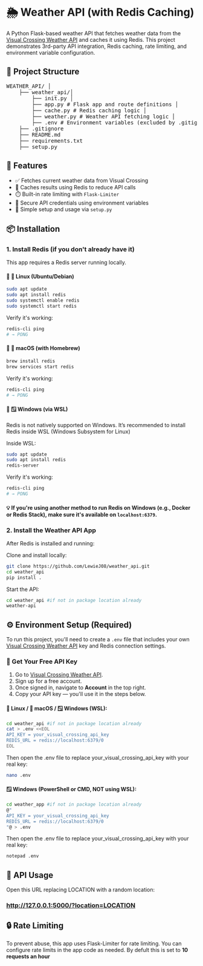 # 🌦️ Weather API (with Redis Caching)

A Python Flask-based weather API that fetches weather data from the [Visual Crossing Weather API](https://www.visualcrossing.com/) and caches it using Redis. This project demonstrates 3rd-party API integration, Redis caching, rate limiting, and environment variable configuration.

## 📁 Project Structure
<pre>
WEATHER_API/ │ 
    ├── weather_api/│ 
        ├── init.py │ 
        ├── app.py # Flask app and route definitions │ 
        ├── cache.py # Redis caching logic │ 
        ├── weather.py # Weather API fetching logic │ 
        ├── .env # Environment variables (excluded by .gitignore) 
    ├── .gitignore 
    ├── README.md 
    ├── requirements.txt 
    ├── setup.py
</pre>

## 🚀 Features

- ✅ Fetches current weather data from Visual Crossing
- 🧠 Caches results using Redis to reduce API calls
- ⏱️ Built-in rate limiting with `Flask-Limiter`
- 🔐 Secure API credentials using environment variables
- 🧰 Simple setup and usage via `setup.py`

## 📦 Installation

### 1. Install Redis (if you don't already have it)
This app requires a Redis server running locally.

#### 🔹 🐧 Linux (Ubuntu/Debian)

```bash
sudo apt update
sudo apt install redis
sudo systemctl enable redis
sudo systemctl start redis
```

Verify it's working:
```bash
redis-cli ping
# → PONG
```

#### 🔹 🍎 macOS (with Homebrew)

```bash
brew install redis
brew services start redis
```
Verify it's working:
```bash
redis-cli ping
# → PONG
```

#### 🔹 🪟 Windows (via WSL)
Redis is not natively supported on Windows. It’s recommended to install Redis inside WSL (Windows Subsystem for Linux)

Inside WSL:

```bash
sudo apt update
sudo apt install redis
redis-server 
```
Verify it's working:
```bash
redis-cli ping
# → PONG
```
#### 💡 If you're using another method to run Redis on Windows (e.g., Docker or Redis Stack), make sure it's available on `localhost:6379`.

### 2. Install the Weather API App
After Redis is installed and running:

Clone and install locally:
```bash
git clone https://github.com/LewieJ08/weather_api.git
cd weather_api
pip install .
```

Start the API:
```bash
cd weather_api #if not in package location already
weather-api
```

## ⚙️ Environment Setup (Required)

To run this project, you'll need to create a `.env` file that includes your own [Visual Crossing Weather API](https://www.visualcrossing.com/weather-api) key and Redis connection settings.

### 🔑 Get Your Free API Key

1. Go to [Visual Crossing Weather API](https://www.visualcrossing.com/weather-api).
2. Sign up for a free account.
3. Once signed in, navigate to **Account** in the top right.
4. Copy your API key — you'll use it in the steps below.


#### 🐧 Linux / 🍎 macOS / 🪟 Windows (WSL):
```bash
cd weather_api #if not in package location already
cat > .env <<EOL
API_KEY = your_visual_crossing_api_key
REDIS_URL = redis://localhost:6379/0
EOL
```

Then open the .env file to replace your_visual_crossing_api_key with your real key:
```bash
nano .env
```

#### 🪟 Windows (PowerShell or CMD, NOT using WSL):
```bash
cd weather_app #if not in package location already
@"
API_KEY = your_visual_crossing_api_key
REDIS_URL = redis://localhost:6379/0
"@ > .env
```
Then open the .env file to replace your_visual_crossing_api_key with your real key:
```bash
notepad .env
```

## 🔗 API Usage

Open this URL replacing LOCATION with a random location:
### http://127.0.0.1:5000/?location=LOCATION

## 🔒 Rate Limiting
To prevent abuse, this app uses Flask-Limiter for rate limiting. You can configure rate limits in the app code as needed. By defult this is set to **10 requests an hour**

